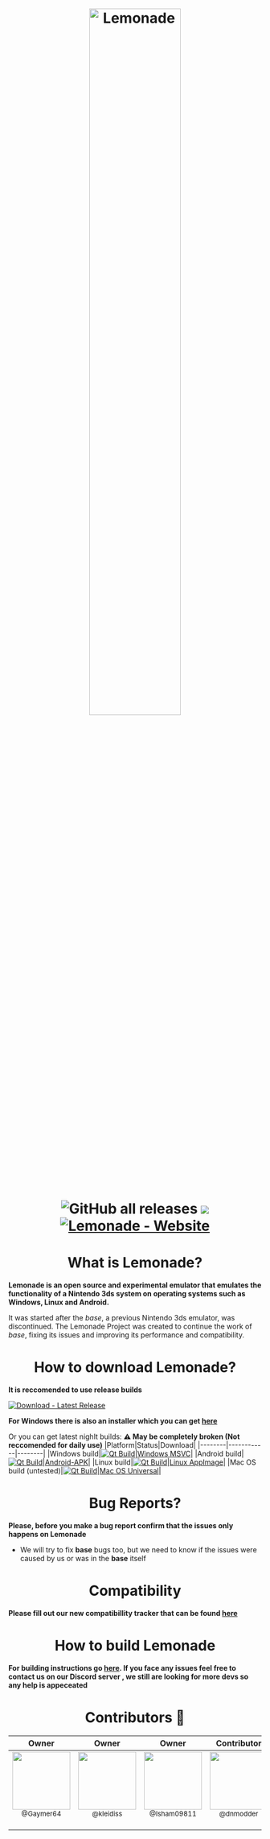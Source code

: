 <h1 align="center">
    <b href="https://github.com/Lemonade-emu/Lemonade/blob/master/"><img src="https://github.com/Lemonade-emu/Lemonade/blob/master/assets/Lemonade_banner.png" alt="Lemonade" height="60%" width="60%"></b>
  <br>
  
![GitHub all releases](https://img.shields.io/github/downloads/Gamer64ytb/Lemonade/total)
[![](https://dcbadge.vercel.app/api/server/NVTYcV4v2Q)](https://discord.gg/NVTYcV4v2Q)
[![Lemonade - Website](https://img.shields.io/badge/Lemonade-Website-2ea44f?logo=nintendo3ds&logoColor=yellow)](https://lemonade-emu.github.io/)
</h1>

<h1 align="center">
  What is Lemonade?
  </h1>

**Lemonade is an open source and experimental emulator that emulates the functionality of a Nintendo 3ds system on operating systems such as Windows, Linux and Android.**

It was started after the _base_, a previous Nintendo 3ds emulator, was discontinued. The Lemonade Project was created to continue the work of _base_, fixing its issues and improving its performance and compatibility.

<h1 align="center">
  How to download Lemonade?
  </h1>

**It is reccomended to use release builds**

[![Download - Latest Release](https://img.shields.io/badge/Download-Latest_Release-2ea44f?logo=github&logoColor=e)](https://github.com/Lemonade-emu/Lemonade/releases/latest)

**For Windows there is also an installer which you can get [here](https://github.com/Lemonade-emu/Lemonade-installer)**

Or you can get latest nighlt builds: **⚠️ May be completely broken (Not reccomended for daily use)**
|Platform|Status|Download|
|--------|------------|--------|
|Windows build|[![Qt Build](https://github.com/Lemonade-emu/Lemonade/actions/workflows/build.yml/badge.svg)](https://github.com/Lemonade-emu/Lemonade/actions/workflows/Qt_Build.yml)|[Windows MSVC](https://nightly.link/Lemonade-emu/Lemonade/workflows/build/master/windows-msvc.zip)|
|Android build|[![Qt Build](https://github.com/Lemonade-emu/Lemonade/actions/workflows/build.yml/badge.svg)](https://github.com/Lemonade-emu/Lemonade/actions/workflows/Qt_Build.yml)|[Android-APK](https://nightly.link/Lemonade-emu/Lemonade/workflows/build/master/Android-APK.zip)|
|Linux build|[![Qt Build](https://github.com/Lemonade-emu/Lemonade/actions/workflows/build.yml/badge.svg)](https://github.com/Lemonade-emu/Lemonade/actions/workflows/Qt_Build.yml)|[Linux AppImage](https://nightly.link/Lemonade-emu/Lemonade/workflows/build/master/linux-appimage.zip)|
|Mac OS build (untested)|[![Qt Build](https://github.com/Lemonade-emu/Lemonade/actions/workflows/build.yml/badge.svg)](https://github.com/Lemonade-emu/Lemonade/actions/workflows/Qt_Build.yml)|[Mac OS Universal](https://nightly.link/Lemonade-emu/Lemonade/workflows/build/master/macos-universal.zip)|

<h1 align="center">
  Bug Reports?
  </h1>
     
**Please, before you make a bug report confirm that the issues only happens on Lemonade**

- We will try to fix __base__ bugs too, but we need to know if the issues were caused by us or was in the __base__ itself

<h1 align="center">
  Compatibility
  </h1>

**Please fill out our new compatibillity tracker that can be found [here](https://github.com/Lemonade-emu/Lemonade-Games-List)**

<h1 align="center">
  How to build Lemonade
  </h1>

**For building instructions go [here](https://github.com/Lemonade-emu/Lemonade/blob/master/BUILDING.md). If you face any issues feel free to contact us on our Discord server , we still are looking for more devs so any help is appeceated**

<h1 align="center">
  Contributors 🙌
  </h1>

| Owner | Owner | Owner | Contributor |
| :---: | :---: | :---: | :---: |
| <img src="https://github.com/Gamer64ytb.png?size=115" width=115><br><sub>@Gaymer64</sub> <br><br>  | <img src="https://github.com/kleidiss.png?size=250" width=115><br><sub>@kleidiss</sub> <br><br> | <img src="https://github.com/Ishan09811.png?size=115" width=115><br><sub>@Isham09811</sub> <br><br> | <img src="https://github.com/dnmodder.png?size=115" width=115><br><sub>@dnmodder</sub> <br><br> |
